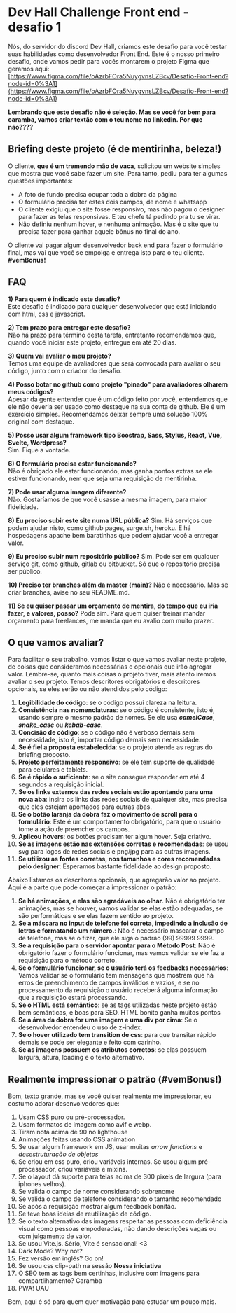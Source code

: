 
# Dev Hall Challenge Front end - desafio 1  
  
Nós, do servidor do discord Dev Hall, criamos este desafio para você testar suas habilidades como desenvolvedor Front End. Este é o nosso primeiro desafio, onde vamos pedir para vocês montarem o projeto Figma que geramos aqui:  [https://www.figma.com/file/oAzrbFOra5NuygvnsLZBcv/Desafio-Front-end?node-id=0%3A1](https://www.figma.com/file/oAzrbFOra5NuygvnsLZBcv/Desafio-Front-end?node-id=0%3A1)  

**Lembrando que este desafio não é seleção. Mas se você for bem para caramba, vamos criar textão com o teu nome no linkedin. Por que não????**

## Briefing deste projeto (é de mentirinha, beleza!)
O cliente, **que é um tremendo mão de vaca**, solicitou um website simples que mostra que você sabe fazer um site. Para tanto, pediu para ter algumas questões importantes:

- A foto de fundo precisa ocupar toda a dobra da página
- O formulário precisa ter estes dois campos, de nome e whatsapp
- O cliente exigiu que o site fosse responsivo, mas não pagou o designer para fazer as telas responsivas. E teu chefe tá pedindo pra tu se virar.
- Não definiu nenhum hover, e nenhuma animação. Mas é o site que tu precisa fazer para ganhar aquele bônus no final do ano.

O cliente vai pagar algum desenvolvedor back end para fazer o formulário final, mas vai que você se empolga e entrega isto para o teu cliente. **#vemBonus!**
  
## FAQ  
**1) Para quem é indicado este desafio?**  
Este desafio é indicado para qualquer desenvolvedor que está iniciando com html, css e javascript.  
  
**2) Tem prazo para entregar este desafio?**  
Não há prazo para término desta tarefa, entretanto recomendamos que, quando você iniciar este projeto, entregue em até 20 dias.  
  
**3) Quem vai avaliar o meu projeto?**  
Temos uma equipe de avaliadores que será convocada para avaliar o seu código, junto com o criador do desafio.  
  
**4) Posso botar no github como projeto "pinado" para avaliadores olharem meus códigos?**  
Apesar da gente entender que é um código feito por você, entendemos que ele não deveria ser usado como destaque na sua conta de github. Ele é um exercício simples. Recomendamos deixar sempre uma solução 100% original com destaque.  
  
**5) Posso usar algum framework tipo Boostrap, Sass, Stylus, React, Vue, Svelte, Wordpress?**  
Sim. Fique a vontade.  
  
**6) O formulário precisa estar funcionando?**  
Não é obrigado ele estar funcionando, mas ganha pontos extras se ele estiver funcionando, nem que seja uma requisição de mentirinha.  
  
**7) Pode usar alguma imagem diferente?**  
Não. Gostaríamos de que você usasse a mesma imagem, para maior fidelidade. 

**8) Eu preciso subir este site numa URL pública?**
Sim. Há serviços que podem ajudar nisto, como github pages, surge.sh, heroku. E há hospedagens apache bem baratinhas que podem ajudar você a entregar valor.

**9) Eu preciso subir num repositório público?**
Sim. Pode ser em qualquer serviço git, como github, gitlab ou bitbucket. Só que o repositório precisa ser público.

**10) Preciso ter branches além da master (main)?**
Não é necessário. Mas se criar branches, avise no seu README.md.

**11) Se eu quiser passar um orçamento de mentira, do tempo que eu iria fazer, e valores, posso?**
Pode sim. Para quem quiser treinar mandar orçamento para freelances, me manda que eu avalio com muito prazer. 

## O que vamos avaliar?

Para facilitar o seu trabalho, vamos listar o que vamos avaliar neste projeto, de coisas que consideramos necessárias e opcionais que irão agregar valor. Lembre-se, quanto mais coisas o projeto tiver, mais atento iremos avaliar o seu projeto. Temos descritores obrigatórios e descritores opcionais, se eles serão ou não atendidos pelo código:

1. **Legibilidade do código**: se o código possui clareza na leitura.
2. **Consistência nas nomenclaturas**: se o código é consistente, isto é, usando sempre o mesmo padrão de nomes. Se ele usa ***camelCase***, ***snake_case*** ou ***kebab-case***.
3. **Concisão de código**: se o código não é verboso demais sem necessidade, isto é, importar código demais sem necessidade.
4. **Se é fiel a proposta estabelecida**: se o projeto atende as regras do briefing proposto.
5. **Projeto perfeitamente responsivo**: se ele tem suporte de qualidade para celulares e tablets.
6. **Se é rápido o suficiente**: se o site consegue responder em até 4 segundos a requisição inicial.
7. **Se os links externos das redes sociais estão apontando para uma nova aba**: insira os links das redes sociais de qualquer site, mas precisa que eles estejam apontados para outras abas.
8. **Se o botão laranja da dobra faz o movimento de scroll para o formulário**: Este é um comportamento obrigatório, para que o usuário tome a ação de preencher os campos.
9. **Aplicou hovers**: os botões precisam ter algum hover. Seja criativo.
10. **Se as imagens estão nas extensões corretas e recomendadas**: se usou svg para logos de redes sociais e png/jpg para as outras imagens. 
11. **Se utilizou as fontes corretas, nos tamanhos e cores recomendadas pelo designer**: Esperamos bastante fidelidade ao design proposto.

Abaixo listamos os descritores opcionais, que agregarão valor ao projeto. Aqui é a parte que pode começar a impressionar o patrão:

1. **Se há animações, e elas são agradáveis ao olhar**. Não é obrigatório ter animações, mas se houver, vamos validar se elas estão adequadas, se são performáticas e se elas fazem sentido ao projeto.
2. **Se a máscara no input de telefone foi correta, impedindo a inclusão de letras e formatando um número.**: Não é necessário mascarar o campo de telefone, mas se o fizer, que ele siga o padrão (99) 99999 9999. 
3. **Se a requisição para o servidor apontar para o Método Post**: Não é obrigatório fazer o formulário funcionar, mas vamos validar se ele faz a requisição para o método correto.
4. **Se o formulário funcionar, se o usuário terá os feedbacks necessários**: Vamos validar se o formulário tem mensagens que mostrem que há erros de preenchimento de campos inválidos e vazios, e se no processamento da requisição o usuário receberá alguma informação que a requisição estará processando.
5. **Se o HTML está semântico**: se as tags utilizadas neste projeto estão bem semânticas, e boas para SEO. HTML bonito ganha muitos pontos
6. **Se a área da dobra for uma imagem e uma div por cima**: Se o desenvolvedor entendeu o uso de z-index.
7. **Se o hover utilizado tem transition de css**: para que transitar rápido demais se pode ser elegante e feito com carinho.
8. **Se as imagens possuem os atributos corretos**: se elas possuem largura, altura, loading e o texto alternativo.

## Realmente impressionar o patrão (#vemBonus!)

Bom, texto grande, mas se você quiser realmente me impressionar, eu costumo adorar desenvolvedores que:

1. Usam CSS puro ou pré-processador.
2. Usam formatos de imagem como avif e webp.
3. Tiram nota acima de 90 no lighthouse
4. Animações feitas usando CSS animation
5. Se usar algum framework em JS, usar muitas *arrow functions* e *desestruturação de objetos*
6. Se criou em css puro, criou variáveis internas. Se usou algum pré-processador, criou variáveis e mixins.
7. Se o layout dá suporte para telas acima de 300 pixels de largura (para iphones velhos).
8. Se valida o campo de nome considerando sobrenome
9. Se valida o campo de telefone considerando o tamanho recomendado
10. Se após a requisição mostrar algum feedback bonitão.
11. Se teve boas ideias de reutilização de código.
12. Se o texto alternativo das imagens respeitar as pessoas com deficiência visual como pessoas empoderadas, não dando descrições vagas ou com julgamento de valor.
13. Se usou Vite.js. Sério, Vite é sensacional! <3
14. Dark Mode? Why not?
15. Fez versão em inglês? Go on!
16. Se usou css clip-path na sessão **Nossa iniciativa**
17. O SEO tem as tags bem certinhas, inclusive com imagens para compartlihamento? Caramba
18. PWA! UAU

Bem, aqui é só para quem quer motivação para estudar um pouco mais. 
 
